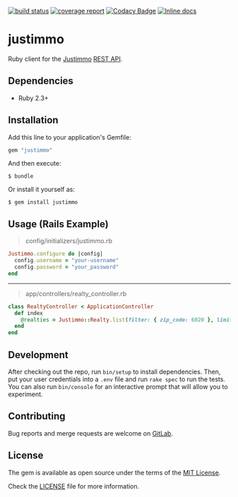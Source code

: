 [![build status](https://gitlab.com/exacting/justimmo-ruby/badges/master/build.svg)](https://gitlab.com/valeth/justimmo-ruby/pipelines)
[![coverage report](https://gitlab.com/exacting/justimmo-ruby/badges/master/coverage.svg)](https://valeth.gitlab.io/justimmo-ruby)
[![Codacy Badge](https://api.codacy.com/project/badge/Grade/7cfe6c9965214c439470cc0a480e0e49)](https://www.codacy.com/app/exacting/justimmo-ruby?utm_source=gitlab.com&amp;utm_medium=referral&amp;utm_content=exacting/justimmo-ruby&amp;utm_campaign=Badge_Grade)
[![Inline docs](http://inch-ci.org/github/exacting/justimmo-ruby.svg?branch=master)](http://inch-ci.org/github/exacting/justimmo-ruby)


# justimmo

Ruby client for the [Justimmo](http://www.justimmo.at) [REST API](http://api-docs.justimmo.at/api/index.html).

## Dependencies

* Ruby 2.3+

## Installation

Add this line to your application's Gemfile:

```ruby
gem "justimmo"
```

And then execute:

    $ bundle

Or install it yourself as:

    $ gem install justimmo


## Usage (Rails Example)

> config/initializers/justimmo.rb
```ruby
Justimmo.configure do |config|
  config.username = "your-username"
  config.password = "your_password"
end
```

---

> app/controllers/realty_controller.rb
```ruby
class RealtyController < ApplicationController
  def index
    @realties = Justimmo::Realty.list(filter: { zip_code: 6020 }, limit: 5)
  end
end
```

## Development

After checking out the repo, run `bin/setup` to install dependencies.
Then, put your user credentials into a `.env` file and run `rake spec` to run the tests.
You can also run `bin/console` for an interactive prompt that will allow you to experiment.

## Contributing

Bug reports and merge requests are welcome on
[GitLab](https://gitlab.com/exacting/justimmo-ruby).


## License

The gem is available as open source under the terms of the [MIT License](http://opensource.org/licenses/MIT).

Check the [LICENSE](LICENSE) file for more information.
